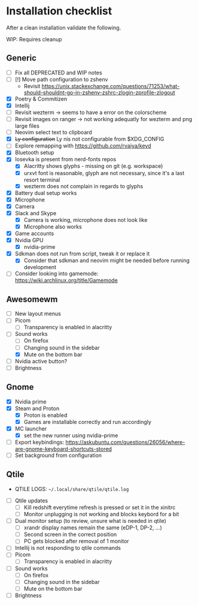 # Installation checklist

After a clean installation validate the following.

WIP: Requires cleanup

## Generic

- [ ] Fix all DEPRECATED and WIP notes
- [ ] [!] Move path configuration to zshenv
  - Revisit <https://unix.stackexchange.com/questions/71253/what-should-shouldnt-go-in-zshenv-zshrc-zlogin-zprofile-zlogout>
- [x] Poetry & Commitizen
- [x] Intellij
- [ ] Revisit wezterm -> seems to have a error on the colorscheme
- [ ] Revisit images on ranger -> not working adequatly for wezterm and png large files
- [ ] Neovim select text to clipboard
- [x] ~~Ly configuration~~ Ly nis not configurable from $XDG_CONFIG
- [ ] Explore remapping with <https://github.com/rvaiya/keyd>
- [x] Bluetooth setup
- [x] Iosevka is present from nerd-fonts repos
  - [x] Alacritty shows glyphs - missing on git (e.g. workspace)
  - [x] urxvt font is reasonable, glyph are not necessary, since it's a last resort terminal
  - [x] wezterm does not complain in regards to glyphs
- [x] Battery dual setup works
- [x] Microphone
- [x] Camera
- [x] Slack and Skype
  - [x] Camera is working, microphone does not look like
  - [x] Microphone also works
- [x] Game accounts
- [x] Nvidia GPU
  - [x] nvidia-prime
- [x] Sdkman does not run from script, tweak it or replace it
  - [x] Consider that sdkman and neovim might be needed before running development
- [ ] Consider looking into gamemode: <https://wiki.archlinux.org/title/Gamemode>

## Awesomewm

- [ ] New layout menus
- [ ] Picom
  - [ ] Transparency is enabled in alacritty
- [ ] Sound works
  - [ ] On firefox
  - [ ] Changing sound in the sidebar
  - [x] Mute on the bottom bar
- [ ] Nvidia active button?
- [ ] Brightness

## Gnome

- [x] Nvidia prime
- [x] Steam and Proton
  - [x] Proton is enabled
  - [x] Games are installable correctly and run accordingly
- [x] MC launcher
    - [x] set the new runner using nvidia-prime
- [ ] Export keybindings: <https://askubuntu.com/questions/26056/where-are-gnome-keyboard-shortcuts-stored>
- [ ] Set background from configuration

## Qtile

- QTILE LOGS: `~/.local/share/qtile/qtile.log`
- [ ] Qtile updates
  - [ ] Kill redshift everytime refresh is pressed or set it in the xinitrc
  - [ ] Monitor unplugging is not working and blocks keybord for a bit
- [ ] Dual monitor setup (to review, unsure what is needed in qtile)
  - [ ] xrandr display names remain the same (eDP-1, DP-2, ...)
  - [ ] Second screen in the correct position
  - [ ] PC gets blocked after removal of 1 monitor
- [ ] Intellij is not responding to qtile commands
- [ ] Picom
  - [ ] Transparency is enabled in alacritty
- [ ] Sound works
  - [ ] On firefox
  - [ ] Changing sound in the sidebar
  - [ ] Mute on the bottom bar
- [ ] Brightness
